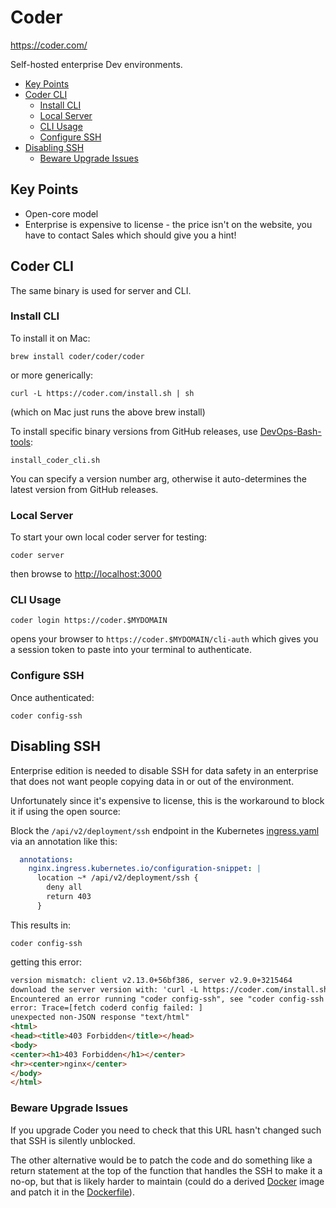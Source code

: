# Coder

<https://coder.com/>

Self-hosted enterprise Dev environments.

<!-- INDEX_START -->

- [Key Points](#key-points)
- [Coder CLI](#coder-cli)
  - [Install CLI](#install-cli)
  - [Local Server](#local-server)
  - [CLI Usage](#cli-usage)
  - [Configure SSH](#configure-ssh)
- [Disabling SSH](#disabling-ssh)
  - [Beware Upgrade Issues](#beware-upgrade-issues)

<!-- INDEX_END -->

## Key Points

- Open-core model
- Enterprise is expensive to license - the price isn't on the website, you have to contact Sales which should give you a hint!

## Coder CLI

The same binary is used for server and CLI.

### Install CLI

To install it on Mac:

```shell
brew install coder/coder/coder
```

or more generically:

```shell
curl -L https://coder.com/install.sh | sh
```

(which on Mac just runs the above brew install)

To install specific binary versions from GitHub releases, use [DevOps-Bash-tools](devops-bash-tools.md):

```shell
install_coder_cli.sh
```

You can specify a version number arg, otherwise it auto-determines the latest version from GitHub releases.

### Local Server

To start your own local coder server for testing:

```shell
coder server
```

then browse to <http://localhost:3000>

### CLI Usage

```shell
coder login https://coder.$MYDOMAIN
```

opens your browser to `https://coder.$MYDOMAIN/cli-auth` which gives you a session token
to paste into your terminal to authenticate.

### Configure SSH

Once authenticated:

```shell
coder config-ssh
```

## Disabling SSH

Enterprise edition is needed to disable SSH for data safety in an enterprise that does not want people copying data in or out of the environment.

Unfortunately since it's expensive to license, this is the workaround to block it if using the open source:

Block the `/api/v2/deployment/ssh` endpoint in the Kubernetes
[ingress.yaml](https://github.com/nholuongut/kubernetes-configs/blob/master/ingress.yaml)
via an annotation like this:

```yaml
  annotations:
    nginx.ingress.kubernetes.io/configuration-snippet: |
      location ~* /api/v2/deployment/ssh {
        deny all
        return 403
      }
```

This results in:

```shell
coder config-ssh
```

getting this error:

```html
version mismatch: client v2.13.0+56bf386, server v2.9.0+3215464
download the server version with: 'curl -L https://coder.com/install.sh | sh -s -- --version 2.9.0'
Encountered an error running "coder config-ssh", see "coder config-ssh --help" for more information
error: Trace=[fetch coderd config failed: ]
unexpected non-JSON response "text/html"
<html>
<head><title>403 Forbidden</title></head>
<body>
<center><h1>403 Forbidden</h1></center>
<hr><center>nginx</center>
</body>
</html>
```

### Beware Upgrade Issues

If you upgrade Coder you need to check that this URL hasn't changed such that SSH is silently unblocked.

The other alternative would be to patch the code and do something like a return statement at the top of the function that handles the SSH to make it a no-op, but that is likely harder to maintain (could do a derived [Docker](docker.md) image and patch it in the [Dockerfile](dockerfile.md)).

